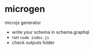 # microgen
microjs generator


- write your schema in schema.graphql
- run ``node index.js``
- check outputs folder
